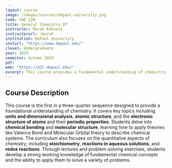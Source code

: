 ```yaml
---
layout: course
image: /images/courses/depaul-university.png
code: CHE 120
title: General Chemistry IP
instructor: Murat Kahveci
instructorurl: /murat
institution: DePaul University
insturl: "https://www.depaul.edu/"
clevel: Undergraduate
year: 2019
semester: Autumn 2019
pdf:
web: "https://d2l.depaul.edu/"
excerpt: This course provides a fundamental understanding of chemistry, covering topics such as atomic structure, bonding, stoichiometry, and reactions in aqueous solutions.
---
```


## Course Description
This course is the first in a three-quarter sequence designed to provide a foundational understanding of chemistry. It covers key topics including **units and dimensional analysis**, **atomic structure**, and the **electronic structure of atoms** and their **periodic properties**. Students delve into **chemical bonding** and **molecular structure**, learning how to apply theories like Valence Bond and Molecular Orbital theory to describe chemical systems. The curriculum also focuses on the quantitative aspects of chemistry, including **stoichiometry**, **reactions in aqueous solutions**, and **redox reactions**. Through lectures and problem-solving exercises, students develop a strong working knowledge of fundamental chemical concepts and the ability to apply them to solve a variety of problems.